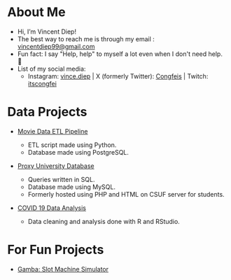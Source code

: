 # About Me
- Hi, I’m Vincent Diep!
- The best way to reach me is through my email : vincentdiep99@gmail.com
- Fun fact: I say "Help, help" to myself a lot even when I don't need help. 🤡
- List of my social media:
  - Instagram: [vince.diep](https://www.instagram.com/vince.diep) | X (formerly Twitter): [Congfeis](https://x.com/congfeis) | Twitch: [itscongfei](https://www.twitch.tv/itscongfei)

# Data Projects
- [Movie Data ETL Pipeline](https://github.com/vincentdiep/Movie-Data-ETL-Pipeline)
  - ETL script made using Python.
  - Database made using PostgreSQL.
 
- [Proxy University Database](https://github.com/vincentdiep/University-Database)
  - Queries written in SQL.
  - Database made using MySQL.
  - Formerly hosted using PHP and HTML on CSUF server for students.
 
- [COVID 19 Data Analysis](https://github.com/vincentdiep/Covid19_Data_Wrangling_Project)
  - Data cleaning and analysis done with R and RStudio.

# For Fun Projects
- [Gamba: Slot Machine Simulator](https://github.com/vincentdiep/Gamba)
